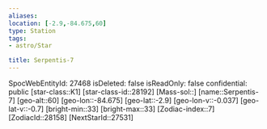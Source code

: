 ```yaml
---
aliases: 
location: [-2.9,-84.675,60]
type: Station
tags:
- astro/Star

title: Serpentis-7
---
```

SpocWebEntityId: 27468
isDeleted: false
isReadOnly: false
confidential: public
[star-class::K1]
[star-class-id::28192]
[Mass-sol::]
[name::Serpentis-7]
[geo-alt::60]
[geo-lon::-84.675]
[geo-lat::-2.9]
[geo-lon-v::-0.037]
[geo-lat-v::-0.7]
[bright-min::33]
[bright-max::33]
[Zodiac-index::7]
[ZodiacId::28158]
[NextStarId::27531]



